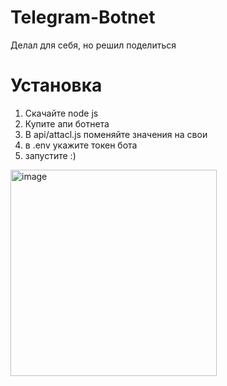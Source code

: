 # Telegram-Botnet
Делал для себя, но решил поделиться


# Установка
1. Скачайте node js
2. Купите апи ботнета
3. В api/attacl.js поменяйте значения на свои
4. в .env укажите токен бота
5. запустите :)


<img width="330" alt="image" src="https://user-images.githubusercontent.com/102496559/185660671-ec0afae6-eed4-4e73-b786-1c3116a1784c.png">
